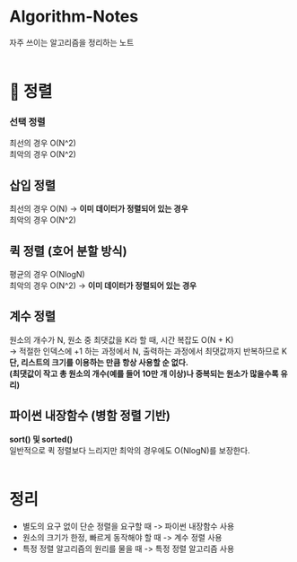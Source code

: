 # Algorithm-Notes
자주 쓰이는 알고리즘을 정리하는 노트 <br><br>

# 📌 정렬
### 선택 정렬
최선의 경우 O(N^2)<br>
최악의 경우 O(N^2)

## 삽입 정렬
최선의 경우 O(N) -> **이미 데이터가 정렬되어 있는 경우**<br>
최악의 경우 O(N^2)

## 퀵 정렬 (호어 분할 방식)
평균의 경우 O(NlogN)<br>
최악의 경우 O(N^2) -> **이미 데이터가 정렬되어 있는 경우**

## 계수 정렬
원소의 개수가 N, 원소 중 최댓값을 K라 할 때, 시간 복잡도 O(N + K)<br>
-> 적절한 인덱스에 +1 하는 과정에서 N, 출력하는 과정에서 최댓값까지 반복하므로 K<br>
**단, 리스트의 크기를 이용하는 만큼 항상 사용할 순 없다.<br>
(최댓값이 작고 총 원소의 개수(예를 들어 10만 개 이상)나 중복되는 원소가 많을수록 유리)**

## 파이썬 내장함수 (병함 정렬 기반)
**sort() 및 sorted()**<br>
일반적으로 퀵 정렬보다 느리지만 최악의 경우에도 O(NlogN)를 보장한다.<br><br>

# 정리
* 별도의 요구 없이 단순 정렬을 요구할 때 -> 파이썬 내장함수 사용
* 원소의 크기가 한정, 빠르게 동작해야 할 때 -> 계수 정렬 사용
* 특정 정렬 알고리즘의 원리를 물을 때 -> 특정 정렬 알고리즘 사용
